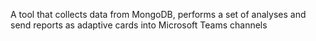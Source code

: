 A tool that collects data from MongoDB, performs a set of analyses and send reports as adaptive cards into Microsoft Teams channels

